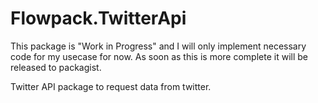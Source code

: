 # Flowpack.TwitterApi

This package is "Work in Progress" and I will only implement necessary code for my usecase for now. As soon as this is more complete it will be released to packagist.

Twitter API package to request data from twitter.
